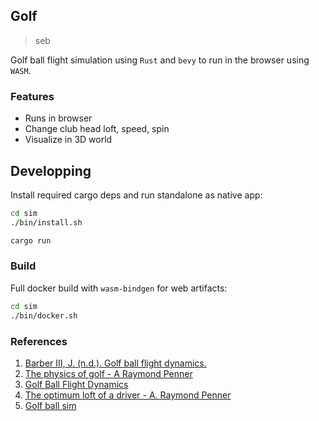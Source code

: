 ## Golf

> seb

Golf ball flight simulation using `Rust` and `bevy` to run in the browser using `WASM`.


### Features

- Runs in browser
- Change club head loft, speed, spin
- Visualize in 3D world

## Developping

Install required cargo deps and run standalone as native app:

```bash
cd sim
./bin/install.sh

cargo run
```

### Build

Full docker build with `wasm-bindgen` for web artifacts:

```bash
cd sim
./bin/docker.sh
```

### References

1. [Barber III, J. (n.d.). Golf ball flight dynamics.](https://fragelada.fysik.org/resurser/GolfBallDynamics.pdf)
1. [The physics of golf - A Raymond Penner](https://raypenner.com/golf-physics.pdf)
1. [Golf Ball Flight Dynamics](https://www.math.union.edu/~wangj/courses/previous/math238w13/Golf%20Ball%20Flight%20Dynamics2.pdf)
1. [The optimum loft of a driver - A. Raymond Penner](https://www.researchgate.net/profile/Albert-Penner/publication/243492348_The_physics_of_golf_The_optimum_loft_of_a_driver/links/5852e23a08ae0c0f322275a8/The-physics-of-golf-The-optimum-loft-of-a-driver.pdf)
1. [Golf ball sim](https://github.com/sb362/golfball-simulation)
